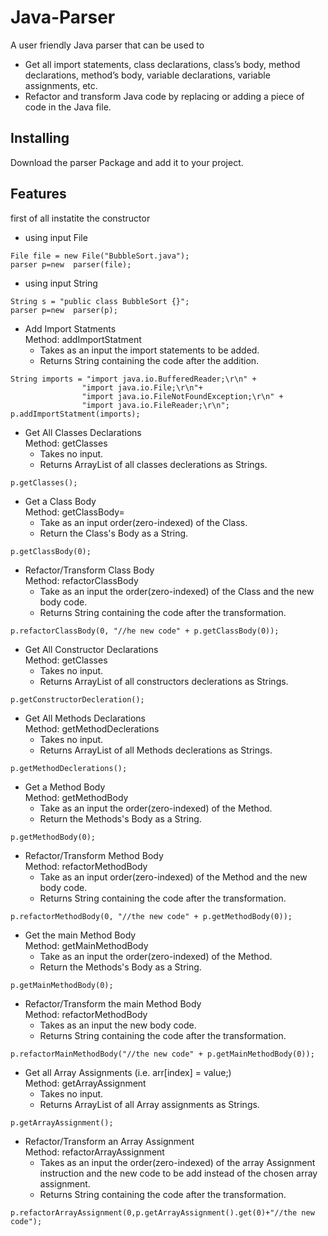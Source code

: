 
# Java-Parser
A user friendly Java parser that can be used to 
* Get all import statements, class declarations, class’s body, method declarations, method’s body, variable declarations, variable assignments, etc.
* Refactor and transform Java code by replacing or adding a piece of code in the Java file.

## Installing
Download the parser Package and add it to your project.

## Features
first of all instatite the constructor
* using input File
```
File file = new File("BubbleSort.java");
parser p=new  parser(file);   
```
* using input String
```
String s = "public class BubbleSort {}";
parser p=new  parser(p);
```
* Add Import Statments<br/>
Method: addImportStatment<br/>
  * Takes as an input the import statements to be added.<br/>
  * Returns String containing the code after the addition.
```
String imports = "import java.io.BufferedReader;\r\n" +
                "import java.io.File;\r\n"+
                "import java.io.FileNotFoundException;\r\n" +
                "import java.io.FileReader;\r\n";
p.addImportStatment(imports);
```
* Get All Classes Declarations<br/>
Method: getClasses
  * Takes no input.
  * Returns ArrayList of all classes declerations as Strings.
```
p.getClasses();
```
* Get a Class Body<br/>
Method: getClassBody=
  * Take as an input order(zero-indexed) of the Class.
  * Return the Class's Body as a String.
```
p.getClassBody(0);
```

* Refactor/Transform Class Body<br/>
Method: refactorClassBody
  * Take as an input the order(zero-indexed) of the Class and the new body code.
  * Returns String containing the code after the transformation.
```
p.refactorClassBody(0, "//he new code" + p.getClassBody(0));
```
* Get All Constructor Declarations<br/>
Method: getClasses
  * Takes no input.
  * Returns ArrayList of all constructors declerations as Strings.
```
p.getConstructorDecleration();
```
* Get All Methods Declarations<br/>
Method: getMethodDeclerations
  * Takes no input.
  * Returns ArrayList of all Methods declerations as Strings.
```
p.getMethodDeclerations();
```
* Get a Method Body<br/>
Method: getMethodBody
  * Take as an input the order(zero-indexed) of the Method.
  * Return the Methods's Body as a String.
```
p.getMethodBody(0);
```

* Refactor/Transform Method Body<br/>
Method: refactorMethodBody
  * Take as an input order(zero-indexed) of the Method and the new body code.
  * Returns String containing the code after the transformation.
```
p.refactorMethodBody(0, "//the new code" + p.getMethodBody(0));
```
* Get the main Method Body<br/>
Method: getMainMethodBody
  * Take as an input the order(zero-indexed) of the Method.
  * Return the Methods's Body as a String.
```
p.getMainMethodBody(0);
```

* Refactor/Transform the main Method Body<br/>
Method: refactorMethodBody
  * Takes as an input the new body code.
  * Returns String containing the code after the transformation.
```
p.refactorMainMethodBody("//the new code" + p.getMainMethodBody(0));
```

* Get all Array Assignments (i.e. arr[index] = value;)<br/>
Method: getArrayAssignment
  * Takes no input.
  * Returns ArrayList of all Array assignments as Strings.
```
p.getArrayAssignment();
```
* Refactor/Transform an Array Assignment<br/>
Method: refactorArrayAssignment
  * Takes as an input the order(zero-indexed) of the array Assignment instruction and the new code to be add instead of the chosen array assignment.
  * Returns String containing the code after the transformation.
```
p.refactorArrayAssignment(0,p.getArrayAssignment().get(0)+"//the new code");
```

